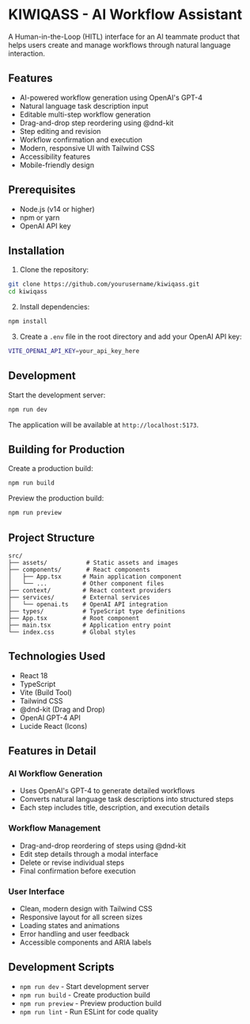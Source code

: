 # KIWIQASS - AI Workflow Assistant

A Human-in-the-Loop (HITL) interface for an AI teammate product that helps users create and manage workflows through natural language interaction.

## Features

- AI-powered workflow generation using OpenAI's GPT-4
- Natural language task description input
- Editable multi-step workflow generation
- Drag-and-drop step reordering using @dnd-kit
- Step editing and revision
- Workflow confirmation and execution
- Modern, responsive UI with Tailwind CSS
- Accessibility features
- Mobile-friendly design

## Prerequisites

- Node.js (v14 or higher)
- npm or yarn
- OpenAI API key

## Installation

1. Clone the repository:

```bash
git clone https://github.com/yourusername/kiwiqass.git
cd kiwiqass
```

2. Install dependencies:

```bash
npm install
```

3. Create a `.env` file in the root directory and add your OpenAI API key:

```bash
VITE_OPENAI_API_KEY=your_api_key_here
```

## Development

Start the development server:

```bash
npm run dev
```

The application will be available at `http://localhost:5173`.

## Building for Production

Create a production build:

```bash
npm run build
```

Preview the production build:

```bash
npm run preview
```

## Project Structure

```
src/
├── assets/           # Static assets and images
├── components/       # React components
│   ├── App.tsx      # Main application component
│   └── ...          # Other component files
├── context/         # React context providers
├── services/        # External services
│   └── openai.ts    # OpenAI API integration
├── types/           # TypeScript type definitions
├── App.tsx          # Root component
├── main.tsx         # Application entry point
└── index.css        # Global styles
```

## Technologies Used

- React 18
- TypeScript
- Vite (Build Tool)
- Tailwind CSS
- @dnd-kit (Drag and Drop)
- OpenAI GPT-4 API
- Lucide React (Icons)

## Features in Detail

### AI Workflow Generation

- Uses OpenAI's GPT-4 to generate detailed workflows
- Converts natural language task descriptions into structured steps
- Each step includes title, description, and execution details

### Workflow Management

- Drag-and-drop reordering of steps using @dnd-kit
- Edit step details through a modal interface
- Delete or revise individual steps
- Final confirmation before execution

### User Interface

- Clean, modern design with Tailwind CSS
- Responsive layout for all screen sizes
- Loading states and animations
- Error handling and user feedback
- Accessible components and ARIA labels

## Development Scripts

- `npm run dev` - Start development server
- `npm run build` - Create production build
- `npm run preview` - Preview production build
- `npm run lint` - Run ESLint for code quality